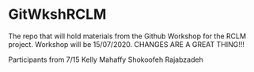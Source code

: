 # GitWkshRCLM
The repo that will hold materials from the Github Workshop for the RCLM project. Workshop will be 15/07/2020.
CHANGES ARE A GREAT THING!!!


Participants from 7/15
Kelly Mahaffy
Shokoofeh Rajabzadeh 
